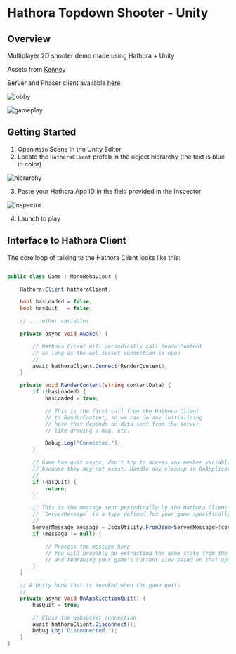 # Hathora Topdown Shooter - Unity

## Overview

Multiplayer 2D shooter demo made using Hathora + Unity

Assets from [Kenney](https://kenney.nl/assets/topdown-shooter)

Server and Phaser client available [here](https://github.com/hathora/topdown-shooter)

![lobby](https://user-images.githubusercontent.com/587136/195953691-c990baa5-5c6c-4874-91aa-9af1180a0fb6.png)

![gameplay](https://user-images.githubusercontent.com/587136/195953778-b02e8f94-7aa1-4233-993b-d6c20974e409.png)


## Getting Started

1. Open `Main` Scene in the Unity Editor
2. Locate the `HathoraClient` prefab in the object hierarchy (the text is blue in color)

![hierarchy](https://user-images.githubusercontent.com/587136/195953518-07cffc4f-3496-4d6e-ac9f-37f8815952c4.png)

3. Paste your Hathora App ID in the field provided in the Inspector

![inspector](https://user-images.githubusercontent.com/587136/195953529-0f7b71dc-6978-4f7b-9d47-471b5a5f7ad0.png)

4. Launch to play

## Interface to Hathora Client

The core loop of talking to the Hathora Client looks like this:

```c#

public class Game : MonoBehaviour {

    Hathora.Client hathoraClient;

    bool hasLoaded = false;
    bool hasQuit   = false;

    // ... other variables

    private async void Awake() {

        // Hathora Client will periodically call RenderContent
        // as long as the web socket connection is open
        //
        await hathoraClient.Connect(RenderContent);
    }

    private void RenderContent(string contentData) {
        if (!hasLoaded) {
            hasLoaded = true;

            // This is the first call from the Hathora Client
            // to RenderContent, so we can do any initializing
            // here that depends on data sent from the server
            // like drawing a map, etc.

            Debug.Log("Connected.");
        }

        // Game has quit async, don't try to access any member variables
        // because they may not exist. Handle any cleanup in OnApplicationQuit
        //
        if (hasQuit) {
            return;
        }

        // This is the message sent periodically by the Hathora Client over the websocket
        // `ServerMessage` is a type defined for your game specifically
        //
        ServerMessage message = JsonUtility.FromJson<ServerMessage>(contentData);
        if (message != null) {

            // Process the message here
            // You will probably be extracting the game state from the message
            // and redrawing your game's current view based on that updated state
        }
    }

    // A Unity hook that is invoked when the game quits
    //
    private async void OnApplicationQuit() {
        hasQuit = true;

        // Close the websocket connection
        await hathoraClient.Disconnect();
        Debug.Log("Disconnected.");
    }
}

```
